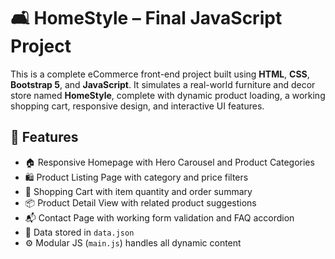 # 🛋️ HomeStyle – Final JavaScript Project

This is a complete eCommerce front-end project built using **HTML**, **CSS**, **Bootstrap 5**, and **JavaScript**. It simulates a real-world furniture and decor store named **HomeStyle**, complete with dynamic product loading, a working shopping cart, responsive design, and interactive UI features.

## 🚀 Features

- 🏠 Responsive Homepage with Hero Carousel and Product Categories
- 🛍️ Product Listing Page with category and price filters
- 🛒 Shopping Cart with item quantity and order summary
- 📦 Product Detail View with related product suggestions
- 📬 Contact Page with working form validation and FAQ accordion
- 📁 Data stored in `data.json`
- ⚙️ Modular JS (`main.js`) handles all dynamic content


